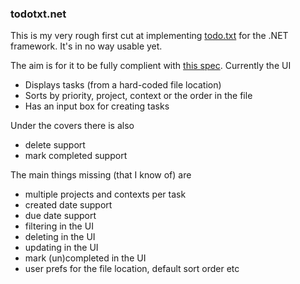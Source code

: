 ### todotxt.net

This is my very rough first cut at implementing [todo.txt](http://todotxt.com/) for the .NET framework. It's in no way usable yet. 

The aim is for it to be fully complient with [this spec](https://github.com/ginatrapani/todo.txt-touch/wiki/Todo.txt-File-Format). Currently the UI

 - Displays tasks (from a hard-coded file location)
 - Sorts by priority, project, context or the order in the file
 - Has an input box for creating tasks

Under the covers there is also

 - delete support
 - mark completed support

The main things missing (that I know of) are

 - multiple projects and contexts per task
 - created date support
 - due date support
 - filtering in the UI
 - deleting in the UI
 - updating in the UI
 - mark (un)completed in the UI
 - user prefs for the file location, default sort order etc
